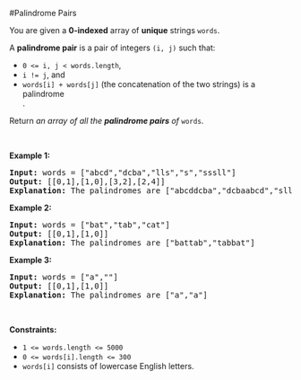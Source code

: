 #Palindrome Pairs
<p>You are given a <strong>0-indexed</strong> array of <strong>unique</strong> strings <code>words</code>.</p>
<p>A <strong>palindrome pair</strong> is a pair of integers <code>(i, j)</code> such that:</p>
<ul>
<li><code>0 &lt;= i, j &lt; words.length</code>,</li>
<li><code>i != j</code>, and</li>
<li><code>words[i] + words[j]</code> (the concatenation of the two strings) is a <span class="cursor-pointer relative text-dark-blue-s text-sm" data-keyword="palindrome-string"><div class="popover-wrapper inline-block" data-headlessui-state=""><div><div aria-expanded="false" data-headlessui-state="" id="headlessui-popover-button-:R1sb369j9l5t6:">palindrome</div></div></div></span>.</li>
</ul>
<p>Return <em>an array of all the <strong>palindrome pairs</strong> of </em><code>words</code>.</p>
<p> </p>
<p><strong class="example">Example 1:</strong></p>
<pre><strong>Input:</strong> words = ["abcd","dcba","lls","s","sssll"]
<strong>Output:</strong> [[0,1],[1,0],[3,2],[2,4]]
<strong>Explanation:</strong> The palindromes are ["abcddcba","dcbaabcd","slls","llssssll"]
</pre>
<p><strong class="example">Example 2:</strong></p>
<pre><strong>Input:</strong> words = ["bat","tab","cat"]
<strong>Output:</strong> [[0,1],[1,0]]
<strong>Explanation:</strong> The palindromes are ["battab","tabbat"]
</pre>
<p><strong class="example">Example 3:</strong></p>
<pre><strong>Input:</strong> words = ["a",""]
<strong>Output:</strong> [[0,1],[1,0]]
<strong>Explanation:</strong> The palindromes are ["a","a"]
</pre>
<p> </p>
<p><strong>Constraints:</strong></p>
<ul>
<li><code>1 &lt;= words.length &lt;= 5000</code></li>
<li><code>0 &lt;= words[i].length &lt;= 300</code></li>
<li><code>words[i]</code> consists of lowercase English letters.</li>
</ul>
